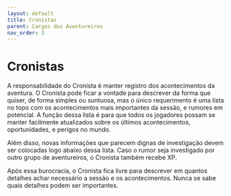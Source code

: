 ```yaml
---
layout: default
title: Cronistas
parent: Cargos dos Aventureiros
nav_order: 3
---
```

# Cronistas

A responsabilidade do Cronista é manter registro dos acontecimentos da aventura. O Cronista pode ficar a vontade para descrever da forma que quiser, de forma simples ou suntuosa, mas o único requerimento é uma lista no topo com os acontecimentos mais importantes da sessão, e rumores em potencial. A função dessa lista é para que todos os jogadores possam se manter facilmente atualizados sobre os últimos acontecimentos, oportunidades, e perigos no mundo.

Além disso, novas informações que parecem dignas de investigação devem ser colocadas logo abaixo dessa lista. Caso o rumor seja investigado por outro grupo de aventureiros, o Cronista também recebe XP.

Após essa burocracia, o Cronista fica livre para descrever em quantos detalhes achar necessário a sessão e os acontecimentos. Nunca se sabe quais detalhes podem ser importantes.

